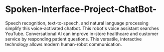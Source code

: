 # Spoken-Interface-Project-ChatBot-
Speech recognition, text-to-speech, and natural language processing simplify this voice-activated chatbot. This robot's voice assistant searches YouTube. Conversational AI can improve in-store healthcare and customer service by responding patient questions. This versatile, interactive technology allows modern human-robot communication.
